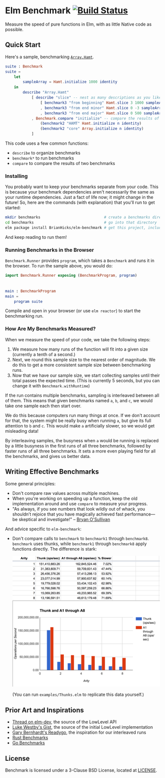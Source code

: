 # Elm Benchmark [![Build Status](https://travis-ci.org/BrianHicks/elm-benchmark.svg?branch=master)](https://travis-ci.org/BrianHicks/elm-benchmark)

Measure the speed of pure functions in Elm, with as little Native code as possible.

## Quick Start

Here's a sample, benchmarking [`Array.Hamt`](https://github.com/Skinney/elm-array-exploration).

```elm
suite : Benchmark
suite =
    let
        sampleArray = Hamt.initialize 1000 identity
    in
        describe "Array.Hamt"
            [ describe "slice" -- nest as many descriptions as you like
                [ benchmark3 "from beginning" Hamt.slice 3 1000 sampleArray
                , benchmark3 "from end minor" Hamt.slice 0 -3 sampleArray
                , benchmark3 "from end major" Hamt.slice 0 500 sampleArray ]
            , Benchmark.compare "initialize" -- compare the results of two benchmarks
                (benchmark2 "HAMT" Hamt.initialize n identity)
                (benchmark2 "core" Array.initialize n identity)
            ]
```

This code uses a few common functions:

-   `describe` to organize benchmarks
-   `benchmark*` to run benchmarks
-   `compare` to compare the results of two benchmarks

### Installing

You probably want to keep your benchmarks separate from your code. This is
because your benchmark dependencies aren't necessarily the same as your runtime
dependencies. Just a fact of life now; it might change in the future! So, here
are the commands (with explanation) that you'll run to get started:

```sh
mkdir benchmarks                             # create a benchmarks directory
cd benchmarks                                # go into that directory
elm package install BrianHicks/elm-benchmark # get this project, including the browser runner
```

And keep reading to run them!

### Running Benchmarks in the Browser

`Benchmark.Runner` provides `program`, which takes a `Benchmark` and runs it in the browser.
To run the sample above, you would do:

```elm
import Benchmark.Runner exposing (BenchmarkProgram, program)


main : BenchmarkProgram
main =
    program suite
```

Compile and open in your browser (or use `elm reactor`) to start the benchmarking run.

### How Are My Benchmarks Measured?

When we measure the speed of your code, we take the following steps:

1.  We measure how many runs of the function will fit into a given size (currently a tenth of a second.)
2.  Next, we round this sample size to the nearest order of magnitude.
    We do this to get a more consistent sample size between benchmarking runs.
3.  Now that we have our sample size, we start collecting samples until their total passes the expected time.
    (This is currently 5 seconds, but you can change it with `Benchmark.withRuntime`)

If the run contains multiple benchmarks, sampling is interleaved between all of them.
This means that given benchmarks named `a`, `b`, and `c`, we would take one sample each then start over.

We do this because computers run many things at once.
If we don't account for that, the system might be really busy when running `a`, but give its full attention to `b` and `c`.
This would make `a` artificially slower, so we would get misleading data!

By interleaving samples, the busyness when `a` would be running is replaced by a little busyness in the first runs of all three benchmarks, followed by faster runs of all three benchmarks.
It sets a more even playing field for all the benchmarks, and gives us better data.

## Writing Effective Benchmarks

Some general principles:

-   Don't compare raw values across multiple machines.
-   When you're working on speeding up a function, keep the old implementation around and use `compare` to measure your progress.
-   "As always, if you see numbers that look wildly out of whack, you shouldn’t rejoice that you have magically achieved fast performance—be skeptical and investigate!" – [Bryan O'Sullivan](http://www.serpentine.com/criterion/tutorial.html)

And advice specific to `elm-benchmark`:

-   Don't compare calls to `benchmark` to `benchmark1` through `benchmark8`.
    `benchmark` uses thunks, while `benchmark1` through `benchmark8` apply functions directly.
    The difference is stark:

    ![difference](docs/benchmarkVsBenchmarkn.png)

    (You can run `examples/Thunks.elm` to replicate this data yourself.)

## Prior Art and Inspirations

-   [Thread on elm-dev](https://groups.google.com/forum/#!topic/elm-dev/6YyRsZ0vtDg), the source of the LowLevel API
-   [Luke Westby's Gist](https://gist.github.com/lukewestby/9d8e2b0816d417eae926ed86c01de0b8), the source of the initial LowLevel implementation
-   [Gary Bernhardt's Readygo](https://github.com/garybernhardt/readygo#timing-methodology), the inspiration for our interleaved runs
-   [Rust Benchmarks](https://doc.rust-lang.org/1.1.0/src/test/lib.rs.html#1090-1161)
-   [Go Benchmarks](https://golang.org/src/testing/benchmark.go#L250)

## License

Benchmark is licensed under a 3-Clause BSD License, located at [LICENSE](LICENSE).
